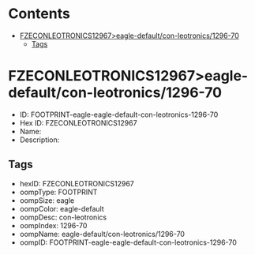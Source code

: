 



Contents
========

* [FZECONLEOTRONICS12967>eagle-default/con-leotronics/1296-70](#fzeconleotronics12967eagle-defaultcon-leotronics1296-70)
	* [Tags](#tags)

# FZECONLEOTRONICS12967>eagle-default/con-leotronics/1296-70

- ID: FOOTPRINT-eagle-eagle-default-con-leotronics-1296-70
- Hex ID: FZECONLEOTRONICS12967
- Name: 
- Description: 

## Tags

- hexID: FZECONLEOTRONICS12967
- oompType: FOOTPRINT
- oompSize: eagle
- oompColor: eagle-default
- oompDesc: con-leotronics
- oompIndex: 1296-70
- oompName: eagle-default/con-leotronics/1296-70
- oompID: FOOTPRINT-eagle-eagle-default-con-leotronics-1296-70
